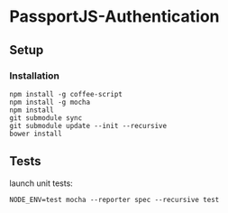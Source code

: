 # PassportJS-Authentication

## Setup

### Installation

```
npm install -g coffee-script
npm install -g mocha
npm install
git submodule sync
git submodule update --init --recursive
bower install
```

## Tests

launch unit tests:
```
NODE_ENV=test mocha --reporter spec --recursive test
```
